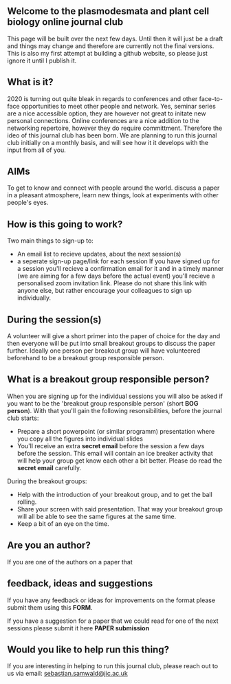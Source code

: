 ## Welcome to the plasmodesmata and plant cell biology online journal club

This page will be built over the next few days. Until then it will just be a draft and things may change and therefore are currently not the final versions. 
This is also my first attempt at building a github website, so please just ignore it until I publish it. 

## What is it?
2020 is turning out quite bleak in regards to conferences and other face-to-face opportunities to meet other people and network. Yes, seminar series are a nice accessible option, they are however not great to initate new personal connections. Online conferences are a nice addition to the networking repertoire, however they do require committment. Therefore the ideo of this journal club has been born.
We are planning to run this journal club initially on a monthly basis, and will see how it it develops with the input from all of you.

## AIMs
To get to know and connect with people around the world. discuss a paper in a pleasant atmosphere, learn new things, look at experiments with other people's eyes. 

## How is this going to work?
Two main things to sign-up to: 
- An email list to recieve updates, about the next session(s)
- a seperate sign-up page/link for each session
If you have signed up for a session you'll recieve a confirmation email for it and in a timely manner (we are aiming for a few days before the actual event) you'll recieve a personalised zoom invitation link. 
Please do not share this link with anyone else, but rather encourage your colleagues to sign up individually. 

## During the session(s)
A volunteer will give a short primer into the paper of choice for the day and then everyone will be put into small breakout groups to discuss the paper further. 
Ideally one person per breakout group will have volunteered beforehand to be a breakout group responsible person. 


## What is a breakout group responsible person? 
When you are signing up for the individual sessions you will also be asked if you want to be the 'breakout group responsible person' (short **BOG person**).
With that you'll gain the following resonsibilities, before the journal club starts:
- Prepare a short powerpoint (or similar programm) presentation where you copy all the figures into individual slides
- You'll receive an extra **secret email** before the session a few days before the session. This email will contain an ice breaker activity that will help your group get know each other a bit better. Please do read the **secret email** carefully. 

During the breakout groups:
- Help with the introduction of your breakout group, and to get the ball rolling. 
- Share your screen with said presentation. That way your breakout group will all be able to see the same figures at the same time.
- Keep a bit of an eye on the time. 

## Are you an author? 
If you are one of the authors on a paper that 

## feedback, ideas and suggestions
If you have any feedback or ideas for improvements on the format please submit them using this **FORM**. 

If you have a suggestion for a paper that we could read for one of the next sessions please submit it here **PAPER submission**


## Would you like to help run this thing?
If you are interesting in helping to run this journal club, please reach out to us via email: sebastian.samwald@jic.ac.uk
